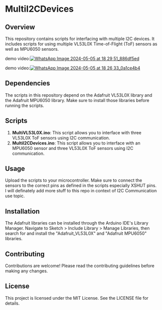 # MultiI2CDevices

## Overview
This repository contains scripts for interfacing with multiple I2C devices. It includes scripts for using multiple VL53L0X Time-of-Flight (ToF) sensors as well as MPU6050 sensors.


demo video:[![WhatsApp Image 2024-05-05 at 18 29 51_886df5ed](https://github.com/Ashutoshss/MultiI2CDevices/assets/103228643/9d244de2-422c-45a3-a185-540dd8abfc97)
](https://youtu.be/zLPeTh2IeD8?si=r3Zhy_QrlO2PhxwH)

demo video:[![WhatsApp Image 2024-05-05 at 18 26 33_0a1ce4b4](https://github.com/Ashutoshss/MultiI2CDevices/assets/103228643/a17b3859-3ecc-4776-a06c-f04d85d73901)
](https://youtu.be/zLPeTh2IeD8?si=r3Zhy_QrlO2PhxwH)

## Dependencies
The scripts in this repository depend on the Adafruit VL53L0X library and the Adafruit MPU6050 library. Make sure to install those libraries before running the scripts.

## Scripts
1. **MultiVL53L0X.ino**: This script allows you to interface with three VL53L0X ToF sensors using I2C communication.
2. **MultiI2CDevices.ino**: This script allows you to interface with an MPU6050 sensor and three VL53L0X ToF sensors using I2C communication.

## Usage
Upload the scripts to your microcontroller. Make sure to connect the sensors to the correct pins as defined in the scripts especially XSHUT pins.
I will definately add more stuff to this repo in context of I2C Communication use topic.

## Installation
The Adafruit libraries can be installed through the Arduino IDE's Library Manager. Navigate to Sketch > Include Library > Manage Libraries, then search for and install the "Adafruit_VL53L0X" and "Adafruit MPU6050" libraries.

## Contributing
Contributions are welcome! Please read the contributing guidelines before making any changes.

## License
This project is licensed under the MIT License. See the LICENSE file for details.
